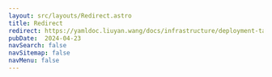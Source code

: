 ```yaml
---
layout: src/layouts/Redirect.astro
title: Redirect
redirect: https://yamldoc.liuyan.wang/docs/infrastructure/deployment-targets/kubernetes/kubernetes-api/
pubDate:  2024-04-23
navSearch: false
navSitemap: false
navMenu: false
---
```

